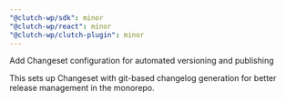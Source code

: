 ```yaml
---
"@clutch-wp/sdk": minor
"@clutch-wp/react": minor
"@clutch-wp/clutch-plugin": minor
---
```


Add Changeset configuration for automated versioning and publishing

This sets up Changeset with git-based changelog generation for better release management in the monorepo.
